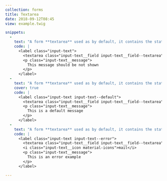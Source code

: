 ```yaml
---
collection: forms
title: Textarea
date: 2018-09-12T08:45
view: example.twig

snippets:
  -
    text: "A form **textarea** used as by default, it contains the state message used in `input-text__message` selector."
    code: |
      <label class="input-text">
        <textarea class="input-text__field input-text__field--textarea" name="name" placeholder="Please, insert something or go away."></textarea>
        <p class="input-text__message">
          This message should be not shown
        </p>
      </label>
  -
    text: "A form **textarea** used as by default, it contains the state message shown with  `input-text--default` modifier."
    cover: true
    code: |
      <label class="input-text input-text--default">
        <textarea class="input-text__field input-text__field--textarea" name="name" placeholder="Please, insert something or go away."></textarea>
        <p class="input-text__message">
          This is a default message
        </p>
      </label>
  -
    text: "A form **textarea** used as by default, it contains the state message shown with  `input-text--error` modifier."
    code: |
      <label class="input-text input-text--error">
        <textarea class="input-text__field input-text__field--textarea" name="name" placeholder="Please, insert something or go away."></textarea>
        <i class="input-text__icon material-icons">mail</i>
        <p class="input-text__message">
          This is an error example
        </p>
      </label>

---
```


